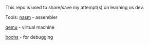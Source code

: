 This repo is used to share/save my attempt(s) on learning os dev.

Tools:
[nasm](https://nasm.us/) - assembler

[qemu](https://www.qemu.org/) - virtual machine 

[bochs](https://bochs.sourceforge.io/) - for debugging 


